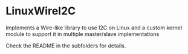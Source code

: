 # LinuxWireI2C
Implements a Wire-like library to use I2C on Linux and a custom kernel module to support it in multiple master/slave implementations

Check the README in the subfolders for details.
